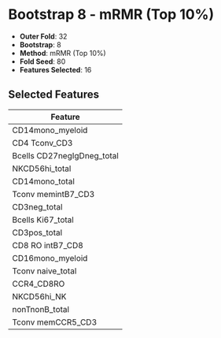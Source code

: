 # Bootstrap 8 - mRMR (Top 10%)

- **Outer Fold**: 32
- **Bootstrap**: 8
- **Method**: mRMR (Top 10%)
- **Fold Seed**: 80
- **Features Selected**: 16

## Selected Features

| Feature |
|---------|
| CD14mono_myeloid |
| CD4 Tconv_CD3 |
| Bcells CD27negIgDneg_total |
| NKCD56hi_total |
| CD14mono_total |
| Tconv memintB7_CD3 |
| CD3neg_total |
| Bcells Ki67_total |
| CD3pos_total |
| CD8 RO intB7_CD8 |
| CD16mono_myeloid |
| Tconv naive_total |
| CCR4_CD8RO |
| NKCD56hi_NK |
| nonTnonB_total |
| Tconv memCCR5_CD3 |
